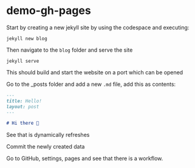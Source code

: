 # demo-gh-pages

Start by creating a new jekyll site by using the codespace and executing:

`jekyll new blog`

Then navigate to the `blog` folder and serve the site

`jekyll serve`

This should build and start the website on a port which can be opened

Go to the _posts folder and add a new `.md` file, add this as contents:

```markdown
---
title: Hello!
layout: post
---

# Hi there 👋

```

See that is dynamically refreshes

Commit the newly created data

Go to GitHub, settings, pages and see that there is a workflow.
